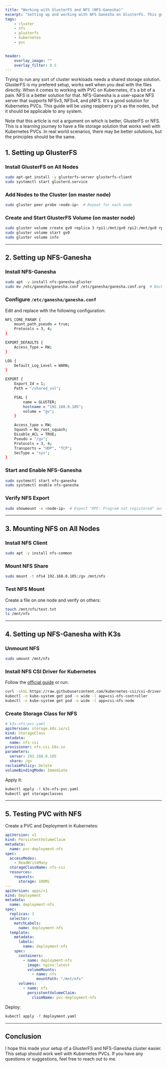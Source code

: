 ```yaml
---
title: "Working with GlusterFS and NFS (NFS-Ganesha)"
excerpt: "Setting up and working with NFS Ganesha on GlusterFS. This guide will be using raspberry pi's as the nodes, but it should be applicable to any system."
tags:
    - cluster
    - nfs
    - glusterfs
    - kubernetes
    - pvc
    

header:
    overlay_image: ""
    overlay_filter: 0.5
---
```



Trying to run any sort of cluster workloads needs a shared storage solution. GlusterFS is my prefered setup, works well when you deal with the files directly. When it comes to working with PVC on Kubernetes, it's a bit of a pain. NFS is a better solution for that. NFS-Ganesha is a user-space NFS server that supports NFSv3, NFSv4, and pNFS. It's a good solution for Kubernetes PVCs. This guide will be using raspberry pi's as the nodes, but it should be applicable to any system.

Note that this article is not a argument on which is better, GlusterFS or NFS. This is a learning journey to have a file storage solution that works well with Kubernetes PVCs. In real world scenarios, there may be better solutions, but the principles should be the same.  

## 1. **Setting up GlusterFS**

### Install GlusterFS on All Nodes
```bash
sudo apt-get install -y glusterfs-server glusterfs-client
sudo systemctl start glusterd.service
```

### Add Nodes to the Cluster (on master node)
```bash
sudo gluster peer probe <node-ip>  # Repeat for each node
```

### Create and Start GlusterFS Volume (on master node)
```bash
sudo gluster volume create gv0 replica 3 rpi1:/mnt/gv0 rpi2:/mnt/gv0 rpi3:/mnt/gv0
sudo gluster volume start gv0
sudo gluster volume info
```

---

## 2. **Setting up NFS-Ganesha**

### Install NFS-Ganesha
```bash
sudo apt -y install nfs-ganesha-gluster
sudo mv /etc/ganesha/ganesha.conf /etc/ganesha/ganesha.conf.org  # Backup original
```

### Configure `/etc/ganesha/ganesha.conf`
Edit and replace with the following configuration:
```bash
NFS_CORE_PARAM {
    mount_path_pseudo = true;
    Protocols = 3, 4;
}

EXPORT_DEFAULTS {
    Access_Type = RW;
}

LOG {
    Default_Log_Level = WARN;
}

EXPORT {
    Export_Id = 1;
    Path = "/shared_vol";

    FSAL {
        name = GLUSTER;
        hostname = "192.168.0.105";
        volume = "gv";
    }

    Access_type = RW;
    Squash = No_root_squash;
    Disable_ACL = TRUE;
    Pseudo = "/gv";
    Protocols = 3, 4;
    Transports = "UDP", "TCP";
    SecType = "sys";
}
```

### Start and Enable NFS-Ganesha
```bash
sudo systemctl start nfs-ganesha
sudo systemctl enable nfs-ganesha
```

### Verify NFS Export
```bash
sudo showmount -e <node-ip>  # Expect "RPC: Program not registered" output
```

---

## 3. **Mounting NFS on All Nodes**

### Install NFS Client
```bash
sudo apt -y install nfs-common
```

### Mount NFS Share
```bash
sudo mount -t nfs4 192.168.0.105:/gv /mnt/nfs
```

### Test NFS Mount
Create a file on one node and verify on others:
```bash
touch /mnt/nfs/test.txt
ls /mnt/nfs
```

---

## 4. **Setting up NFS-Ganesha with K3s**

### Unmount NFS
```bash
sudo umount /mnt/nfs
```

### Install NFS CSI Driver for Kubernetes
Follow the [official guide](https://github.com/kubernetes-csi/csi-driver-nfs/blob/18fdc4a39eb451c7f361effb79cd6a7dc5b4d601/docs/install-nfs-csi-driver.md) or run:
```bash
curl -skSL https://raw.githubusercontent.com/kubernetes-csi/csi-driver-nfs/v4.9.0/deploy/install-driver.sh | bash -s v4.9.0 --
kubectl -n kube-system get pod -o wide -l app=csi-nfs-controller
kubectl -n kube-system get pod -o wide -l app=csi-nfs-node
```

### Create Storage Class for NFS
```yaml
# k3s-nfs-pvc.yaml
apiVersion: storage.k8s.io/v1
kind: StorageClass
metadata:
  name: nfs-csi
provisioner: nfs.csi.k8s.io
parameters:
  server: 192.168.0.105
  share: /gv
reclaimPolicy: Delete
volumeBindingMode: Immediate
```
Apply it:
```bash
kubectl apply -f k3s-nfs-pvc.yaml
kubectl get storageclasses
```

---

## 5. **Testing PVC with NFS**

Create a PVC and Deployment in Kubernetes:
```yaml
apiVersion: v1
kind: PersistentVolumeClaim
metadata:
  name: pvc-deployment-nfs
spec:
  accessModes:
    - ReadWriteMany
  storageClassName: nfs-csi
  resources:
    requests:
      storage: 100Mi
---
apiVersion: apps/v1
kind: Deployment
metadata:
  name: deployment-nfs
spec:
  replicas: 1
  selector:
    matchLabels:
      name: deployment-nfs
  template:
    metadata:
      labels:
        name: deployment-nfs
    spec:
      containers:
        - name: deployment-nfs
          image: nginx:latest
          volumeMounts:
            - name: nfs
              mountPath: "/mnt/nfs"
      volumes:
        - name: nfs
          persistentVolumeClaim:
            claimName: pvc-deployment-nfs
```

Deploy:
```bash
kubectl apply -f deployment.yaml
```

---

## Conclusion

I hope this made your setup of a GlusterFS and NFS-Ganesha cluster easier. This setup should work well with Kubernetes PVCs. If you have any questions or suggestions, feel free to reach out to me. 

